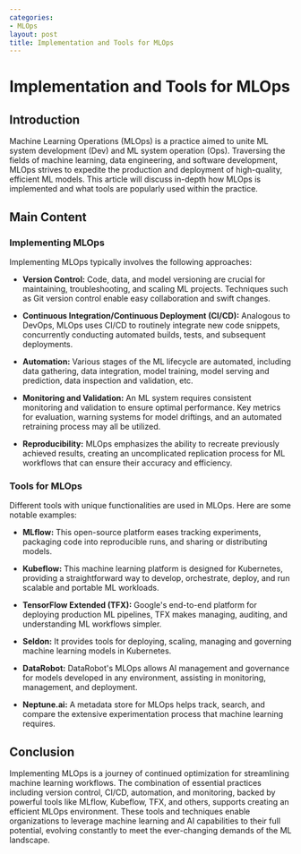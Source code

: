 ```yaml
---
categories:
- MLOps
layout: post
title: Implementation and Tools for MLOps
---
```


# Implementation and Tools for MLOps

## Introduction

Machine Learning Operations (MLOps) is a practice aimed to unite ML system development (Dev) and ML system operation (Ops). Traversing the fields of machine learning, data engineering, and software development, MLOps strives to expedite the production and deployment of high-quality, efficient ML models. This article will discuss in-depth how MLOps is implemented and what tools are popularly used within the practice.

## Main Content

### Implementing MLOps

Implementing MLOps typically involves the following approaches:

- **Version Control:** Code, data, and model versioning are crucial for maintaining, troubleshooting, and scaling ML projects. Techniques such as Git version control enable easy collaboration and swift changes. 

- **Continuous Integration/Continuous Deployment (CI/CD):** Analogous to DevOps, MLOps uses CI/CD to routinely integrate new code snippets, concurrently conducting automated builds, tests, and subsequent deployments. 

- **Automation:** Various stages of the ML lifecycle are automated, including data gathering, data integration, model training, model serving and prediction, data inspection and validation, etc. 

- **Monitoring and Validation:** An ML system requires consistent monitoring and validation to ensure optimal performance. Key metrics for evaluation, warning systems for model driftings, and an automated retraining process may all be utilized.

- **Reproducibility:** MLOps emphasizes the ability to recreate previously achieved results, creating an uncomplicated replication process for ML workflows that can ensure their accuracy and efficiency.

### Tools for MLOps

Different tools with unique functionalities are used in MLOps. Here are some notable examples:

- **MLflow:** This open-source platform eases tracking experiments, packaging code into reproducible runs, and sharing or distributing models.

- **Kubeflow:** This machine learning platform is designed for Kubernetes, providing a straightforward way to develop, orchestrate, deploy, and run scalable and portable ML workloads.

- **TensorFlow Extended (TFX):** Google's end-to-end platform for deploying production ML pipelines, TFX makes managing, auditing, and understanding ML workflows simpler.

- **Seldon:** It provides tools for deploying, scaling, managing and governing machine learning models in Kubernetes.

- **DataRobot:** DataRobot's MLOps allows AI management and governance for models developed in any environment, assisting in monitoring, management, and deployment.

- **Neptune.ai:** A metadata store for MLOps helps track, search, and compare the extensive experimentation process that machine learning requires.


## Conclusion

Implementing MLOps is a journey of continued optimization for streamlining machine learning workflows. The combination of essential practices including version control, CI/CD, automation, and monitoring, backed by powerful tools like MLflow, Kubeflow, TFX, and others, supports creating an efficient MLOps environment. These tools and techniques enable organizations to leverage machine learning and AI capabilities to their full potential, evolving constantly to meet the ever-changing demands of the ML landscape.